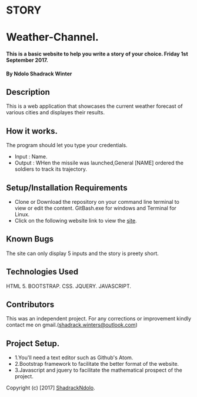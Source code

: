 # STORY
# Weather-Channel.

#### This is a basic website to help you write a story of  your choice. Friday 1st September 2017.

#### By **Ndolo Shadrack Winter**

## Description
This is a web application that showcases the current weather forecast of various cities and displayes their results.

## How it works.
The program should let you type your credentials.
- Input : Name.
- Output : WHen the missile was launched,General [NAME] ordered the soldiers to track its trajectory.

## Setup/Installation Requirements

* Clone or Download the repository on your command line terminal to view or edit the content. GitBash.exe for windows and Terminal for Linux.
* Click on the following website link to view the [site](https://shadrackndolo.github.io/Weather-Channel/).


## Known Bugs

The site can only display 5 inputs and the story is preety short.

## Technologies Used

HTML 5.
BOOTSTRAP.
CSS.
JQUERY.
JAVASCRIPT.

## Contributors
This was an independent project. For any corrections or improvement kindly contact me on gmail.(shadrack.winters@outlook.com)

## Project Setup.
* 1.You'll need a text editor such as Github's Atom. 
* 2.Bootstrap framework to facilitate the better format of the website. 
* 3.Javascript and jquery to facilitate the mathematical prospect of the project.

Copyright (c) [2017] [ShadrackNdolo](https://ShadrackNdolo.github.io/).
